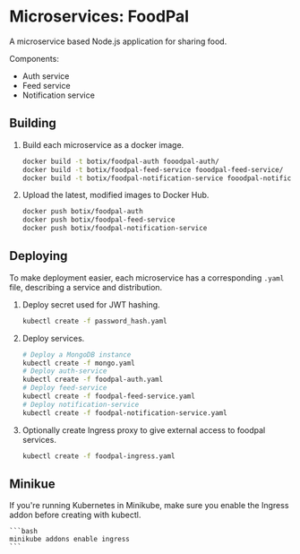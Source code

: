 # Microservices: FoodPal

A microservice based Node.js application for sharing food.

Components:

* Auth service
* Feed service
* Notification service

## Building

1. Build each microservice as a docker image.

    ```bash
    docker build -t botix/foodpal-auth fooodpal-auth/
    docker build -t botix/foodpal-feed-service fooodpal-feed-service/
    docker build -t botix/foodpal-notification-service fooodpal-notification-service/
    ```

2. Upload the latest, modified images to Docker Hub.

    ```bash
    docker push botix/foodpal-auth
    docker push botix/foodpal-feed-service
    docker push botix/foodpal-notification-service
    ```

## Deploying

To make deployment easier, each microservice has a corresponding `.yaml` file, describing a service and distribution.

1. Deploy secret used for JWT hashing.

    ```bash
    kubectl create -f password_hash.yaml
    ```

2. Deploy services.

    ```bash
    # Deploy a MongoDB instance
    kubectl create -f mongo.yaml
    # Deploy auth-service
    kubectl create -f foodpal-auth.yaml
    # Deploy feed-service
    kubectl create -f foodpal-feed-service.yaml
    # Deploy notification-service
    kubectl create -f foodpal-notification-service.yaml
    ```

3. Optionally create Ingress proxy to give external access to foodpal services.

    ```bash
    kubectl create -f foodpal-ingress.yaml
    ```

## Minikue

If you're running Kubernetes in Minikube, make sure you enable the Ingress addon before creating with kubectl.

    ```bash
    minikube addons enable ingress
    ```
